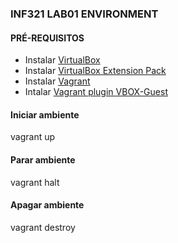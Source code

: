 ### INF321 LAB01 ENVIRONMENT 

#### PRÉ-REQUISITOS

  * Instalar [VirtualBox](https://www.virtualbox.org/wiki/Downloads)
  * Instalar [VirtualBox Extension Pack](https://www.virtualbox.org/wiki/Downloads)
  * Instalar [Vagrant](https://www.vagrantup.com/downloads.html)
  * Intalar [Vagrant plugin VBOX-Guest](https://github.com/dotless-de/vagrant-vbguest)

#### Iniciar ambiente

  vagrant up

#### Parar ambiente

  vagrant halt

#### Apagar ambiente

  vagrant destroy